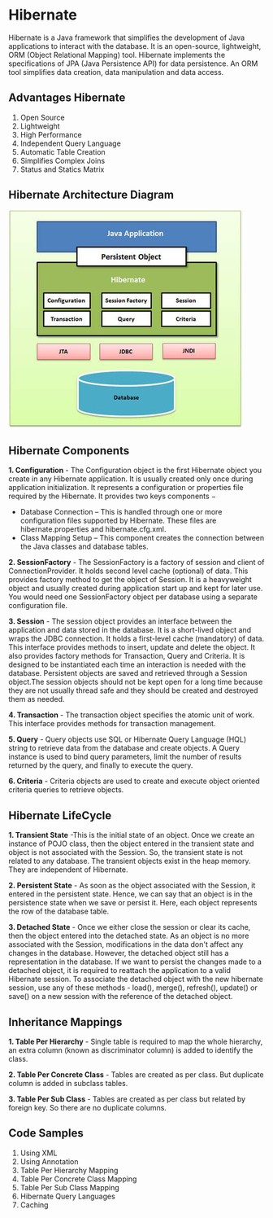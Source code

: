 # Hibernate
Hibernate is a Java framework that simplifies the development of Java applications to interact with the database.
It is an open-source, lightweight, ORM (Object Relational Mapping) tool. Hibernate implements the specifications of JPA (Java Persistence API) for data persistence.
An ORM tool simplifies data creation, data manipulation and data access.

## Advantages Hibernate
1. Open Source
2. Lightweight
3. High Performance
4. Independent Query Language
5. Automatic Table Creation
6. Simplifies Complex Joins
7. Status and Statics Matrix

## Hibernate Architecture Diagram
![](hibernate_architecture.jpg)

## Hibernate Components
**1. Configuration** - The Configuration object is the first Hibernate object you create in any Hibernate application. It is usually created only once during application initialization. It represents a configuration or properties file required by the Hibernate. It provides two keys components −

* Database Connection – This is handled through one or more configuration files supported by Hibernate. These files are hibernate.properties and hibernate.cfg.xml.
* Class Mapping Setup – This component creates the connection between the Java classes and database tables.

**2. SessionFactory** - The SessionFactory is a factory of session and client of ConnectionProvider. It holds second level cache (optional) of data. This provides factory method to get the object of Session. It is a heavyweight object and usually created during application start up and kept for later use. You would need one SessionFactory object per database using a separate configuration file.

**3. Session** - The session object provides an interface between the application and data stored in the database. It is a short-lived object and wraps the JDBC connection.
It holds a first-level cache (mandatory) of data. This interface provides methods to insert, update and delete the object. It also provides factory methods for Transaction, Query and Criteria. It is designed to be instantiated each time an interaction is needed with the database. Persistent objects are saved and retrieved through a Session object.The session objects should not be kept open for a long time because they are not usually thread safe and they should be created and destroyed them as needed.

**4. Transaction** - The transaction object specifies the atomic unit of work. This interface provides methods for transaction management.

**5. Query** - Query objects use SQL or Hibernate Query Language (HQL) string to retrieve data from the database and create objects. A Query instance is used to bind query parameters, limit the number of results returned by the query, and finally to execute the query.

**6. Criteria** - Criteria objects are used to create and execute object oriented criteria queries to retrieve objects.

## Hibernate LifeCycle
**1. Transient State** -This is the initial state of an object. Once we create an instance of POJO class, then the object entered in the transient state and object is not associated with the Session. So, the transient state is not related to any database. The transient objects exist in the heap memory. They are independent of Hibernate.

**2. Persistent State** - As soon as the object associated with the Session, it entered in the persistent state. Hence, we can say that an object is in the persistence state when we save or persist it. Here, each object represents the row of the database table.

**3. Detached State** - Once we either close the session or clear its cache, then the object entered into the detached state. As an object is no more associated with the Session, modifications in the data don't affect any changes in the database. However, the detached object still has a representation in the database. If we want to persist the changes made to a detached object, it is required to reattach the application to a valid Hibernate session. To associate the detached object with the new hibernate session, use any of these methods - load(), merge(), refresh(), update() or save() on a new session with the reference of the detached object.

## Inheritance Mappings
**1. Table Per Hierarchy** - Single table is required to map the whole hierarchy, an extra column (known as discriminator column) is added to identify the class.

**2. Table Per Concrete Class** - Tables are created as per class. But duplicate column is added in subclass tables.

**3. Table Per Sub Class** - Tables are created as per class but related by foreign key. So there are no duplicate columns.

## Code Samples
1. Using XML
2. Using Annotation
3. Table Per Hierarchy Mapping
4. Table Per Concrete Class Mapping
5. Table Per Sub Class Mapping
6. Hibernate Query Languages
7. Caching